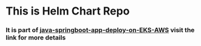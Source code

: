 # This is Helm Chart Repo 

### It is part of [java-springboot-app-deploy-on-EKS-AWS](https://github.com/Arvindkarwal/java-springboot-app-deploy-on-EKS-AWS.git) visit the link for more details





